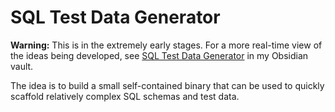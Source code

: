 # SQL Test Data Generator

**Warning:**
This is in the extremely early stages.
For a more real-time view of the ideas being developed, see [SQL Test Data Generator](https://publish.obsidian.md/manuel/Ideas/Public/Idea+-+SQL+Test+Data+Generator) in my Obsidian vault.

The idea is to build a small self-contained binary that can be used to quickly
scaffold relatively complex SQL schemas and test data.

